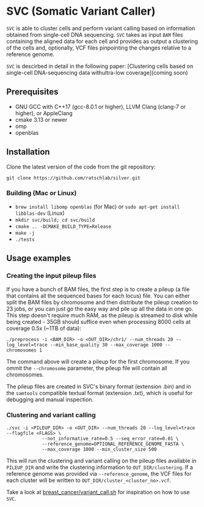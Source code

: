 # SVC (Somatic Variant Caller)
`SVC` is able to cluster cells and perform variant calling based on information obtained from single-cell DNA sequencing. `SVC` takes as input `BAM` files containing the aligned data for each cell and provides as output a clustering of the cells and, optionally, VCF files pinpointing the changes relative to a reference genome.

`SVC` is descirbed in detail in the following paper: [Clustering cells based on single-cell DNA-sequencing data withultra-low coverage](coming soon)

## Prerequisites
* GNU GCC with C++17 (gcc-8.0.1 or higher), LLVM Clang (clang-7 or higher), or AppleClang
* cmake 3.13 or newer
* omp
* openblas

## Installation
Clone the latest version of the code from the git repository:
```
git clone https://github.com/ratschlab/silver.git
```
### Building (Mac or Linux)
* `brew install libomp openblas` (for Mac) or `sudo apt-get install libblas-dev` (Linux)
* `mkdir svc/build; cd svc/build` 
* `cmake .. -DCMAKE_BUILD_TYPE=Release`
* `make -j`
* `./tests`

## Usage examples
### Creating the input pileup files
If you have a bunch of BAM files, the first step is to create a pileup (a file that contains all the sequenced bases for each locus) file. You can either split the BAM files by chromosome and then distribute the pileup creation to 23 jobs, or you can just go the easy way and pile up all the data in one go. This step doesn't require much RAM, as the pileup is streamed to disk while being created - 35GB should suffice even when processing 8000 cells at coverage 0.5x (~1TB of data):
```
./preprocess -i <BAM_DIR> -o <OUT_DIR>/chr1/ --num_threads 20 --log_level=trace --min_base_quality 30 --max_coverage 1000 --chromosomes 1
```
The command above will create a pileup for the first chromosome. If you ommit the `--chromosome` parameter, the pileup file will contain all chromosomes.

The pileup files are created in SVC's binary format (extension .bin) and in the `samtools` compatible textual format (extension .txt), which is useful for debugging and manual inspection.

### Clustering and variant calling
```
./svc -i <PILEUP_DIR> -o <OUT_DIR> --num_threads 20 --log_level=trace --flagfile <FLAGS> \
             --not_informative_rate=0.5 --seq_error_rate=0.01 \
             --reference_genome=OPTIONAL_REFERENCE_GENOME_FASTA \
             --max_coverage 1000 --min_cluster_size 500
```

This will run the clustering and variant calling on the pileup files available in `PILEUP_DIR` and write the clustering information to `OUT_DIR/clustering`. If a reference genome was provided via `--reference_genome`, the VCF files for each cluster will be written to `OUT_DIR/cluster_<cluster_no>.vcf`.

Take a look at [breast_cancer/variant_call.sh](https://github.com/ratschlab/silver/blob/main/experiments/breast_cancer/variant_call.sh) for inspiration on how to use `SVC`.
